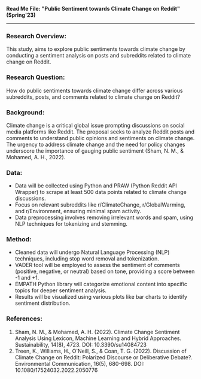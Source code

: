 **Read Me File: "Public Sentiment towards Climate Change on Reddit" (Spring'23)**

---

### Research Overview:

This study, aims to explore public sentiments towards climate change by conducting a sentiment analysis on posts and subreddits related to climate change on Reddit.

### Research Question:

How do public sentiments towards climate change differ across various subreddits, posts, and comments related to climate change on Reddit?

### Background:

Climate change is a critical global issue prompting discussions on social media platforms like Reddit. The proposal seeks to analyze Reddit posts and comments to understand public opinions and sentiments on climate change. The urgency to address climate change and the need for policy changes underscore the importance of gauging public sentiment (Sham, N. M., & Mohamed, A. H., 2022).

### Data:

- Data will be collected using Python and PRAW (Python Reddit API Wrapper) to scrape at least 500 data points related to climate change discussions.
- Focus on relevant subreddits like r/ClimateChange, r/GlobalWarming, and r/Environment, ensuring minimal spam activity.
- Data preprocessing involves removing irrelevant words and spam, using NLP techniques for tokenizing and stemming.

### Method:

- Cleaned data will undergo Natural Language Processing (NLP) techniques, including stop word removal and tokenization.
- VADER tool will be employed to assess the sentiment of comments (positive, negative, or neutral) based on tone, providing a score between -1 and +1.
- EMPATH Python library will categorize emotional content into specific topics for deeper sentiment analysis.
- Results will be visualized using various plots like bar charts to identify sentiment distribution.

### References:

1. Sham, N. M., & Mohamed, A. H. (2022). Climate Change Sentiment Analysis Using Lexicon, Machine Learning and Hybrid Approaches. Sustainability, 14(8), 4723. DOI: 10.3390/su14084723
2. Treen, K., Williams, H., O'Neill, S., & Coan, T. G. (2022). Discussion of Climate Change on Reddit: Polarized Discourse or Deliberative Debate?. Environmental Communication, 16(5), 680-698. DOI: 10.1080/17524032.2022.2050776

